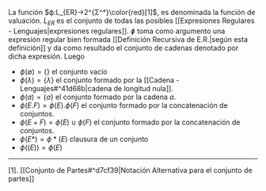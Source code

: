 La función $ϕ:L_{ER}→2^{Σ^*}\color{red}[1]$, es denominada la función de valuación.
$L_{ER}$ es el conjunto de todas las posibles [[Expresiones Regulares - Lenguajes|expresiones regulares]]. 
$ɸ$ toma como argumento una expresión regular bien formada [[Definición Recursiva de E.R.|según esta definición]] y da como resultado el conjunto de cadenas denotado por dicha expresión. Luego
- $ϕ(∅) = \{\}$ el conjunto vacío
- $ϕ(λ) = \{λ\}$ el conjunto formado por la [[Cadena - Lenguajes#^41d68b|cadena de longitud nula]].
- $ϕ(a) = \{a\}$ el conjunto formado por la cadena $a$.
- $ϕ(E.F) = ϕ(E).ϕ(F)$ el conjunto formado por la concatenación de conjuntos.
- $ϕ(E+F) = ϕ(E)∪ϕ(F)$ el conjunto formado por la concatenación de conjuntos.
- $ϕ(E*) = ϕ*(E)$ clausura de un conjunto
- $ϕ((E)) = ϕ(E)$ 
***
[1]. [[Conjunto de Partes#^d7cf39|Notación Alternativa para el conjunto de partes]] 